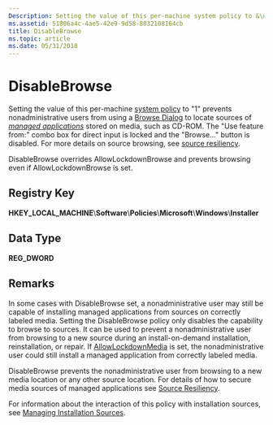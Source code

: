 ```yaml
---
Description: Setting the value of this per-machine system policy to &\#0034;1&\#0034; prevents nonadministrative users from using a Browse Dialog to locate sources of managed applications stored on media, such as CD-ROM.
ms.assetid: 51806a4c-4ae5-42e9-9d58-8032108164cb
title: DisableBrowse
ms.topic: article
ms.date: 05/31/2018
---
```


# DisableBrowse

Setting the value of this per-machine [system policy](system-policy.md) to "1" prevents nonadministrative users from using a [Browse Dialog](browse-dialog.md) to locate sources of [*managed applications*](m-gly.md) stored on media, such as CD-ROM. The "Use feature from:" combo box for direct input is locked and the "Browse..." button is disabled. For more details on source browsing, see [source resiliency](source-resiliency.md).

DisableBrowse overrides AllowLockdownBrowse and prevents browsing even if AllowLockdownBrowse is set.

## Registry Key

**HKEY\_LOCAL\_MACHINE**\\**Software**\\**Policies**\\**Microsoft**\\**Windows**\\**Installer**

## Data Type

**REG\_DWORD**

## Remarks

In some cases with DisableBrowse set, a nonadministrative user may still be capable of installing managed applications from sources on correctly labeled media. Setting the DisableBrowse policy only disables the capability to browse to sources. It can be used to prevent a nonadministrative user from browsing to a new source during an install-on-demand installation, reinstallation, or repair. If [AllowLockdownMedia](allowlockdownmedia.md) is set, the nonadministrative user could still install a managed application from correctly labeled media.

DisableBrowse prevents the nonadministrative user from browsing to a new media location or any other source location. For details of how to secure media sources of managed applications see [Source Resiliency](source-resiliency.md).

For information about the interaction of this policy with installation sources, see [Managing Installation Sources](managing-installation-sources.md).

 

 



